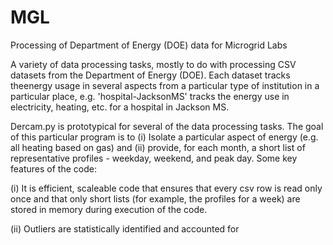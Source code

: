# MGL
Processing of Department of Energy (DOE) data for Microgrid Labs

A variety of data processing tasks, mostly to do with processing CSV datasets from the Department of Energy (DOE). Each dataset tracks theenergy usage in several aspects from a particular type of institution in a particular place, e.g. 'hospital-JacksonMS' tracks the energy use in electricity, heating, etc. for a hospital in Jackson MS.

Dercam.py is prototypical for several of the data processing tasks. The goal of this particular program is to (i) Isolate a particular aspect of energy (e.g. all heating based on gas) and (ii) provide, for each month, a short list of representative profiles - weekday, weekend, and peak day. Some key features of the code:

(i) It is efficient, scaleable code that ensures that every csv row is read only once and that only short lists (for example, the profiles for a week) are stored in memory during execution of the code.

(ii) Outliers are statistically identified and accounted for 
